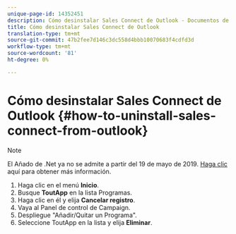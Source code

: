 ```yaml
---
unique-page-id: 14352451
description: Cómo desinstalar Sales Connect de Outlook - Documentos de marketing - Documentación del producto
title: Cómo desinstalar Sales Connect de Outlook
translation-type: tm+mt
source-git-commit: 47b2fee7d146c3dc558d4bbb10070683f4cdfd3d
workflow-type: tm+mt
source-wordcount: '81'
ht-degree: 0%

---
```



# Cómo desinstalar Sales Connect de Outlook {#how-to-uninstall-sales-connect-from-outlook}

>[!NOTE]
>
>El Añado de .Net ya no se admite a partir del 19 de mayo de 2019. [Haga clic ](http://nation.marketo.com/docs/DOC-7028-end-of-life-outlook-net-add-in-for-toutappmarketo-sales-connect) aquí para obtener más información.

1. Haga clic en el menú **Inicio**.
1. Busque **ToutApp** en la lista Programas.
1. Haga clic en él y elija **Cancelar registro**.
1. Vaya al Panel de control de Campaign.
1. Despliegue &quot;Añadir/Quitar un Programa&quot;.
1. Seleccione ToutApp en la lista y elija **Eliminar**.

